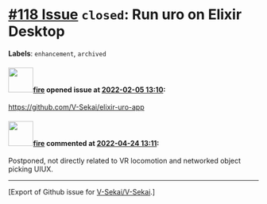 # [\#118 Issue](https://github.com/V-Sekai/V-Sekai/issues/118) `closed`: Run uro on Elixir Desktop
**Labels**: `enhancement`, `archived`


#### <img src="https://avatars.githubusercontent.com/u/32321?u=c2e06a3d2b49a467aa907e54aa259516440267cc&v=4" width="50">[fire](https://github.com/fire) opened issue at [2022-02-05 13:10](https://github.com/V-Sekai/V-Sekai/issues/118):

https://github.com/V-Sekai/elixir-uro-app

#### <img src="https://avatars.githubusercontent.com/u/32321?u=c2e06a3d2b49a467aa907e54aa259516440267cc&v=4" width="50">[fire](https://github.com/fire) commented at [2022-04-24 13:11](https://github.com/V-Sekai/V-Sekai/issues/118#issuecomment-1107839225):

Postponed, not directly related to VR locomotion and networked object picking UIUX.


-------------------------------------------------------------------------------



[Export of Github issue for [V-Sekai/V-Sekai](https://github.com/V-Sekai/V-Sekai).]
